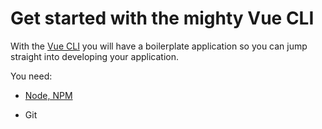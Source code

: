 # Get started with the mighty Vue CLI

With the [Vue CLI](https://github.com/vuejs/vue-cli) you will have a boilerplate application so you can jump straight into developing your application.

You need:

- [Node, NPM](https://nodejs.org/en/download/)

- Git


